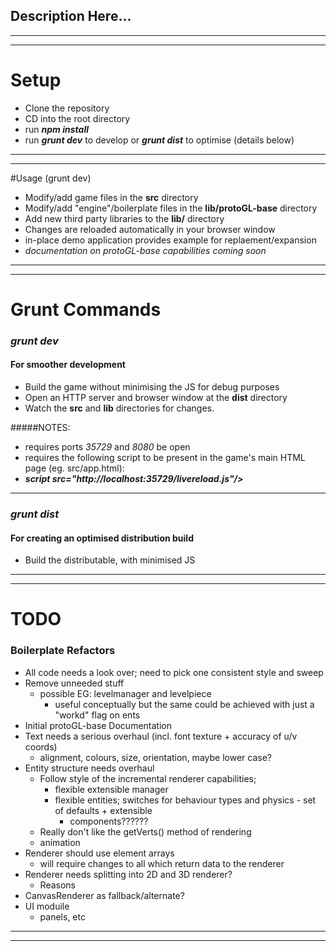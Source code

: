 ## Description Here...
----
----

# Setup
- Clone the repository
- CD into the root directory
- run ***npm install***
- run ***grunt dev*** to develop or ***grunt dist*** to optimise (details below)

----
----

#Usage (grunt dev)
- Modify/add game files in the **src** directory
- Modify/add "engine"/boilerplate files in the **lib/protoGL-base** directory
- Add new third party libraries to the **lib/** directory
- Changes are reloaded automatically in your browser window
- in-place demo application provides example for replaement/expansion
- *documentation on protoGL-base capabilities coming soon*

----
----

# Grunt Commands
### *grunt dev*
#### For smoother development
- Build the game without minimising the JS for debug purposes
- Open an HTTP server and browser window at the **dist** directory
- Watch the **src** and **lib** directories for changes.

#####NOTES:
- requires ports *35729* and *8080* be open
- requires the following script to be present in the game's main HTML page (eg. src/app.html):
- ***script src="http://localhost:35729/livereload.js"/>***

----

### *grunt dist*
#### For creating an optimised distribution build
- Build the distributable, with minimised JS

----
----

# TODO
### Boilerplate Refactors
- All code needs a look over; need to pick one consistent style and sweep
- Remove unneeded stuff
    - possible EG: levelmanager and levelpiece
        - useful conceptually but the same could be achieved with just a "workd" flag on ents
- Initial protoGL-base Documentation
- Text needs a serious overhaul (incl. font texture + accuracy of u/v coords)
    - alignment, colours, size, orientation, maybe lower case?
- Entity structure needs overhaul
    - Follow style of the incremental renderer capabilities;
        - flexible extensible manager
        - flexible entities; switches for behaviour types and physics - set of defaults + extensible
            - components??????
    - Really don't like the getVerts() method of rendering
    - animation
- Renderer should use element arrays
    - will require changes to all which return data to the renderer
- Renderer needs splitting into 2D and 3D renderer?
    - Reasons
- CanvasRenderer as fallback/alternate?
- UI moduile
    - panels, etc

----
----